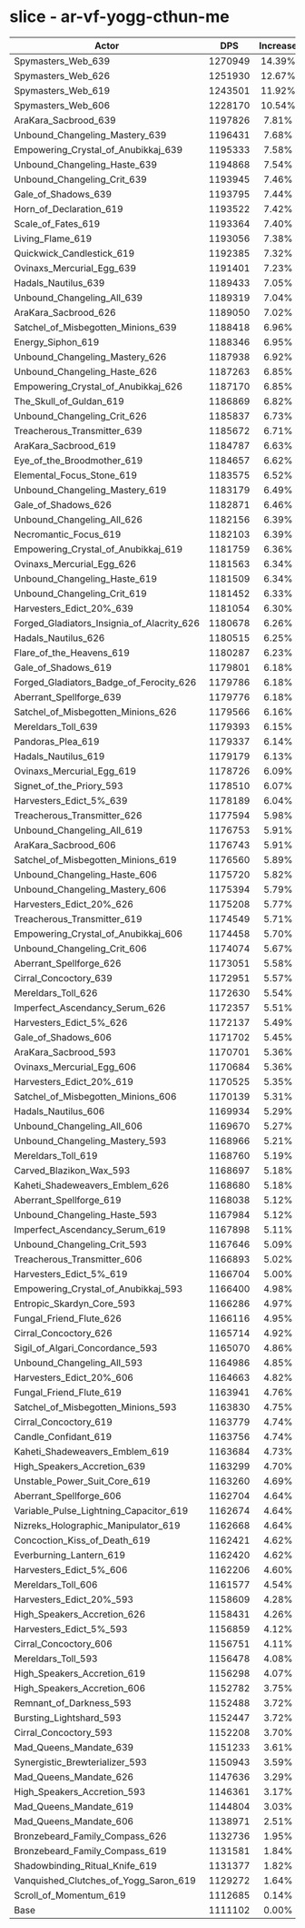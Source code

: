 # slice - ar-vf-yogg-cthun-me
| Actor | DPS | Increase |
|---|:---:|:---:|
|Spymasters_Web_639|1270949|14.39%|
|Spymasters_Web_626|1251930|12.67%|
|Spymasters_Web_619|1243501|11.92%|
|Spymasters_Web_606|1228170|10.54%|
|AraKara_Sacbrood_639|1197826|7.81%|
|Unbound_Changeling_Mastery_639|1196431|7.68%|
|Empowering_Crystal_of_Anubikkaj_639|1195333|7.58%|
|Unbound_Changeling_Haste_639|1194868|7.54%|
|Unbound_Changeling_Crit_639|1193945|7.46%|
|Gale_of_Shadows_639|1193795|7.44%|
|Horn_of_Declaration_619|1193522|7.42%|
|Scale_of_Fates_619|1193364|7.40%|
|Living_Flame_619|1193056|7.38%|
|Quickwick_Candlestick_619|1192385|7.32%|
|Ovinaxs_Mercurial_Egg_639|1191401|7.23%|
|Hadals_Nautilus_639|1189433|7.05%|
|Unbound_Changeling_All_639|1189319|7.04%|
|AraKara_Sacbrood_626|1189050|7.02%|
|Satchel_of_Misbegotten_Minions_639|1188418|6.96%|
|Energy_Siphon_619|1188346|6.95%|
|Unbound_Changeling_Mastery_626|1187938|6.92%|
|Unbound_Changeling_Haste_626|1187263|6.85%|
|Empowering_Crystal_of_Anubikkaj_626|1187170|6.85%|
|The_Skull_of_Guldan_619|1186869|6.82%|
|Unbound_Changeling_Crit_626|1185837|6.73%|
|Treacherous_Transmitter_639|1185672|6.71%|
|AraKara_Sacbrood_619|1184787|6.63%|
|Eye_of_the_Broodmother_619|1184657|6.62%|
|Elemental_Focus_Stone_619|1183575|6.52%|
|Unbound_Changeling_Mastery_619|1183179|6.49%|
|Gale_of_Shadows_626|1182871|6.46%|
|Unbound_Changeling_All_626|1182156|6.39%|
|Necromantic_Focus_619|1182103|6.39%|
|Empowering_Crystal_of_Anubikkaj_619|1181759|6.36%|
|Ovinaxs_Mercurial_Egg_626|1181563|6.34%|
|Unbound_Changeling_Haste_619|1181509|6.34%|
|Unbound_Changeling_Crit_619|1181452|6.33%|
|Harvesters_Edict_20%_639|1181054|6.30%|
|Forged_Gladiators_Insignia_of_Alacrity_626|1180678|6.26%|
|Hadals_Nautilus_626|1180515|6.25%|
|Flare_of_the_Heavens_619|1180287|6.23%|
|Gale_of_Shadows_619|1179801|6.18%|
|Forged_Gladiators_Badge_of_Ferocity_626|1179786|6.18%|
|Aberrant_Spellforge_639|1179776|6.18%|
|Satchel_of_Misbegotten_Minions_626|1179566|6.16%|
|Mereldars_Toll_639|1179393|6.15%|
|Pandoras_Plea_619|1179337|6.14%|
|Hadals_Nautilus_619|1179179|6.13%|
|Ovinaxs_Mercurial_Egg_619|1178726|6.09%|
|Signet_of_the_Priory_593|1178510|6.07%|
|Harvesters_Edict_5%_639|1178189|6.04%|
|Treacherous_Transmitter_626|1177594|5.98%|
|Unbound_Changeling_All_619|1176753|5.91%|
|AraKara_Sacbrood_606|1176743|5.91%|
|Satchel_of_Misbegotten_Minions_619|1176560|5.89%|
|Unbound_Changeling_Haste_606|1175720|5.82%|
|Unbound_Changeling_Mastery_606|1175394|5.79%|
|Harvesters_Edict_20%_626|1175208|5.77%|
|Treacherous_Transmitter_619|1174549|5.71%|
|Empowering_Crystal_of_Anubikkaj_606|1174458|5.70%|
|Unbound_Changeling_Crit_606|1174074|5.67%|
|Aberrant_Spellforge_626|1173051|5.58%|
|Cirral_Concoctory_639|1172951|5.57%|
|Mereldars_Toll_626|1172630|5.54%|
|Imperfect_Ascendancy_Serum_626|1172357|5.51%|
|Harvesters_Edict_5%_626|1172137|5.49%|
|Gale_of_Shadows_606|1171702|5.45%|
|AraKara_Sacbrood_593|1170701|5.36%|
|Ovinaxs_Mercurial_Egg_606|1170684|5.36%|
|Harvesters_Edict_20%_619|1170525|5.35%|
|Satchel_of_Misbegotten_Minions_606|1170139|5.31%|
|Hadals_Nautilus_606|1169934|5.29%|
|Unbound_Changeling_All_606|1169670|5.27%|
|Unbound_Changeling_Mastery_593|1168966|5.21%|
|Mereldars_Toll_619|1168760|5.19%|
|Carved_Blazikon_Wax_593|1168697|5.18%|
|Kaheti_Shadeweavers_Emblem_626|1168680|5.18%|
|Aberrant_Spellforge_619|1168038|5.12%|
|Unbound_Changeling_Haste_593|1167984|5.12%|
|Imperfect_Ascendancy_Serum_619|1167898|5.11%|
|Unbound_Changeling_Crit_593|1167646|5.09%|
|Treacherous_Transmitter_606|1166893|5.02%|
|Harvesters_Edict_5%_619|1166704|5.00%|
|Empowering_Crystal_of_Anubikkaj_593|1166400|4.98%|
|Entropic_Skardyn_Core_593|1166286|4.97%|
|Fungal_Friend_Flute_626|1166116|4.95%|
|Cirral_Concoctory_626|1165714|4.92%|
|Sigil_of_Algari_Concordance_593|1165070|4.86%|
|Unbound_Changeling_All_593|1164986|4.85%|
|Harvesters_Edict_20%_606|1164663|4.82%|
|Fungal_Friend_Flute_619|1163941|4.76%|
|Satchel_of_Misbegotten_Minions_593|1163830|4.75%|
|Cirral_Concoctory_619|1163779|4.74%|
|Candle_Confidant_619|1163756|4.74%|
|Kaheti_Shadeweavers_Emblem_619|1163684|4.73%|
|High_Speakers_Accretion_639|1163299|4.70%|
|Unstable_Power_Suit_Core_619|1163260|4.69%|
|Aberrant_Spellforge_606|1162704|4.64%|
|Variable_Pulse_Lightning_Capacitor_619|1162674|4.64%|
|Nizreks_Holographic_Manipulator_619|1162668|4.64%|
|Concoction_Kiss_of_Death_619|1162421|4.62%|
|Everburning_Lantern_619|1162420|4.62%|
|Harvesters_Edict_5%_606|1162206|4.60%|
|Mereldars_Toll_606|1161577|4.54%|
|Harvesters_Edict_20%_593|1158609|4.28%|
|High_Speakers_Accretion_626|1158431|4.26%|
|Harvesters_Edict_5%_593|1156859|4.12%|
|Cirral_Concoctory_606|1156751|4.11%|
|Mereldars_Toll_593|1156478|4.08%|
|High_Speakers_Accretion_619|1156298|4.07%|
|High_Speakers_Accretion_606|1152782|3.75%|
|Remnant_of_Darkness_593|1152488|3.72%|
|Bursting_Lightshard_593|1152447|3.72%|
|Cirral_Concoctory_593|1152208|3.70%|
|Mad_Queens_Mandate_639|1151233|3.61%|
|Synergistic_Brewterializer_593|1150943|3.59%|
|Mad_Queens_Mandate_626|1147636|3.29%|
|High_Speakers_Accretion_593|1146361|3.17%|
|Mad_Queens_Mandate_619|1144804|3.03%|
|Mad_Queens_Mandate_606|1138971|2.51%|
|Bronzebeard_Family_Compass_626|1132736|1.95%|
|Bronzebeard_Family_Compass_619|1131581|1.84%|
|Shadowbinding_Ritual_Knife_619|1131377|1.82%|
|Vanquished_Clutches_of_Yogg_Saron_619|1129272|1.64%|
|Scroll_of_Momentum_619|1112685|0.14%|
|Base|1111102|0.00%|
